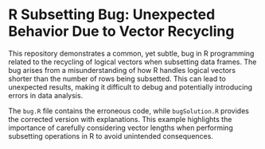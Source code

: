 # R Subsetting Bug: Unexpected Behavior Due to Vector Recycling

This repository demonstrates a common, yet subtle, bug in R programming related to the recycling of logical vectors when subsetting data frames.  The bug arises from a misunderstanding of how R handles logical vectors shorter than the number of rows being subsetted. This can lead to unexpected results, making it difficult to debug and potentially introducing errors in data analysis.

The `bug.R` file contains the erroneous code, while `bugSolution.R` provides the corrected version with explanations. This example highlights the importance of carefully considering vector lengths when performing subsetting operations in R to avoid unintended consequences.